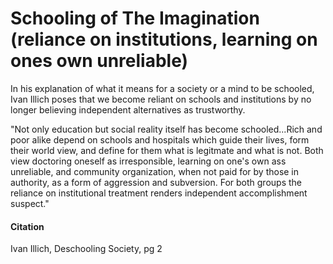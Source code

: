# Schooling of The Imagination (reliance on institutions, learning on ones own unreliable)

In his explanation of what it means for a society or a mind to be schooled, Ivan Illich poses that we become reliant on schools and institutions by no longer believing independent alternatives as trustworthy. 

"Not only education but social reality itself has become schooled...Rich and poor alike depend on schools and hospitals which guide their lives, form their world view, and define for them what is legitmate and what is not. Both view doctoring oneself as irresponsible, learning on one's own ass unreliable, and community organization, when not paid for by those in authority, as a form of aggression and subversion. For both groups the reliance on institutional treatment renders independent accomplishment suspect."

#### Citation
Ivan Illich, Deschooling Society, pg 2


